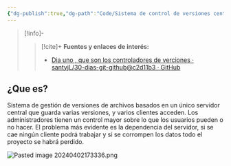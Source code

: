 ```yaml
---
{"dg-publish":true,"dg-path":"Code/Sistema de control de versiones centralizado.md","permalink":"/code/sistema-de-control-de-versiones-centralizado/","created":"2024-04-02T17:24","updated":"2024-04-02T17:24"}
---
```



> [!info]-
>> [!cite]+ **Fuentes y enlaces de interés:**
>> - [Dia uno , que son los controladores de verciones · santyjL/30-dias-git-github@c2d11b3 · GitHub](https://github.com/santyjL/30-dias-git-github/commit/c2d11b3b0adee2a9ba98cb028b8bc0dce88d8141?short_path=b9dc054#diff-b9dc05475e2c214b2e582f93fb21699093dc138e95cf782ee1b04afd1561bd78)
## ¿Que es?
Sistema de gestión de versiones de archivos basados en un único servidor central que guarda varias versiones, y varios clientes acceden. Los administradores tienen un control mayor sobre lo que los usuarios pueden o no hacer. El problema más evidente es la dependencia del servidor, si se cae ningún cliente podrá trabajar y si se corrompen los datos todo el proyecto se habrá perdido.

![Pasted image 20240402173336.png](/img/user/Engine/Attachments/Pasted%20image%2020240402173336.png)